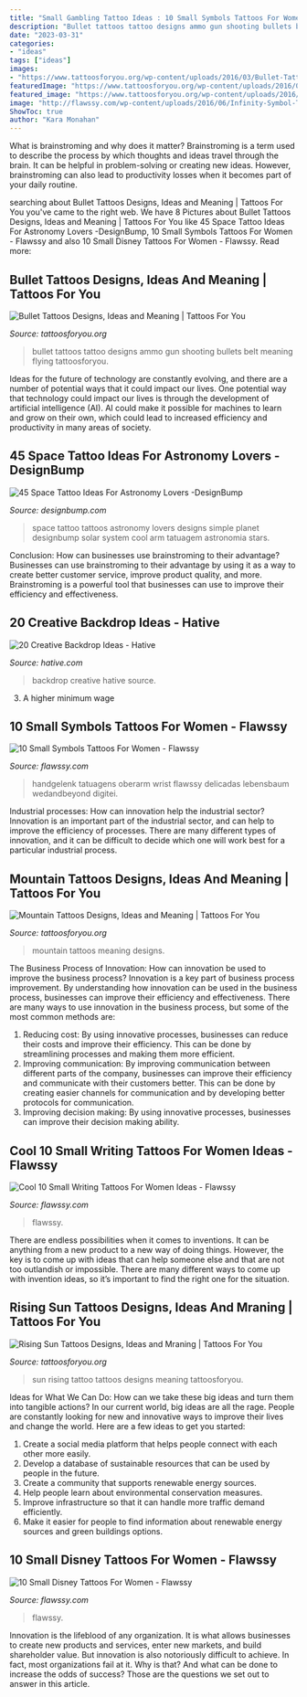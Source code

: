 ```yaml
---
title: "Small Gambling Tattoo Ideas : 10 Small Symbols Tattoos For Women"
description: "Bullet tattoos tattoo designs ammo gun shooting bullets belt meaning flying tattoosforyou"
date: "2023-03-31"
categories:
- "ideas"
tags: ["ideas"]
images:
- "https://www.tattoosforyou.org/wp-content/uploads/2016/03/Bullet-Tattoos-Images.jpg"
featuredImage: "https://www.tattoosforyou.org/wp-content/uploads/2016/05/Mountain-Tattoos.jpg"
featured_image: "https://www.tattoosforyou.org/wp-content/uploads/2016/03/Bullet-Tattoos-Images.jpg"
image: "http://flawssy.com/wp-content/uploads/2016/06/Infinity-Symbol-Tattoo.jpg"
ShowToc: true
author: "Kara Monahan"
---
```



What is brainstroming and why does it matter?
Brainstroming is a term used to describe the process by which thoughts and ideas travel through the brain. It can be helpful in problem-solving or creating new ideas. However, brainstroming can also lead to productivity losses when it becomes part of your daily routine.

	

		
searching about Bullet Tattoos Designs, Ideas and Meaning | Tattoos For You you've came to the right web. We have 8 Pictures about Bullet Tattoos Designs, Ideas and Meaning | Tattoos For You like 45 Space Tattoo Ideas For Astronomy Lovers -DesignBump, 10 Small Symbols Tattoos For Women - Flawssy and also 10 Small Disney Tattoos For Women - Flawssy. Read more:
		
    
## Bullet Tattoos Designs, Ideas And Meaning | Tattoos For You

<img loading=lazy src="https://www.tattoosforyou.org/wp-content/uploads/2016/03/Bullet-Tattoos-Images.jpg" onerror="this.onerror=null;this.src='https://tse1.mm.bing.net/th?id=OIP.e7uGnuqLUI2OKpKT9i9bKgAAAA&amp;pid=15.1';" alt="Bullet Tattoos Designs, Ideas and Meaning | Tattoos For You">

_Source: tattoosforyou.org_

>bullet tattoos tattoo designs ammo gun shooting bullets belt meaning flying tattoosforyou. 

	

Ideas for the future of technology are constantly evolving, and there are a number of potential ways that it could impact our lives. One potential way that technology could impact our lives is through the development of artificial intelligence (AI). AI could make it possible for machines to learn and grow on their own, which could lead to increased efficiency and productivity in many areas of society.

    
## 45 Space Tattoo Ideas For Astronomy Lovers -DesignBump

<img loading=lazy src="http://designbump.com/wp-content/uploads/2014/12/space-star-tattoos-13.jpg" onerror="this.onerror=null;this.src='https://tse4.mm.bing.net/th?id=OIP.il5TJf9rjzD8QUTxFJzZ5AHaNJ&amp;pid=15.1';" alt="45 Space Tattoo Ideas For Astronomy Lovers -DesignBump">

_Source: designbump.com_

>space tattoo tattoos astronomy lovers designs simple planet designbump solar system cool arm tatuagem astronomia stars. 

	

Conclusion: How can businesses use brainstroming to their advantage?
Businesses can use brainstroming to their advantage by using it as a way to create better customer service, improve product quality, and more. Brainstroming is a powerful tool that businesses can use to improve their efficiency and effectiveness.

    
## 20 Creative Backdrop Ideas - Hative

<img loading=lazy src="https://hative.com/wp-content/uploads/2014/12/backdrop-ideas/15-creative-backdrop-ideas.jpg" onerror="this.onerror=null;this.src='https://tse4.mm.bing.net/th?id=OIP.jwmRt-z7T6XjPxgeV9cKIgHaLH&amp;pid=15.1';" alt="20 Creative Backdrop Ideas - Hative">

_Source: hative.com_

>backdrop creative hative source. 

	

3. A higher minimum wage

    
## 10 Small Symbols Tattoos For Women - Flawssy

<img loading=lazy src="http://flawssy.com/wp-content/uploads/2016/06/Infinity-Symbol-Tattoo.jpg" onerror="this.onerror=null;this.src='https://tse3.mm.bing.net/th?id=OIP.OJdtLeukFUV_6xtDAJre0QHaE8&amp;pid=15.1';" alt="10 Small Symbols Tattoos For Women - Flawssy">

_Source: flawssy.com_

>handgelenk tatuagens oberarm wrist flawssy delicadas lebensbaum wedandbeyond digitei. 

	

Industrial processes: How can innovation help the industrial sector?
Innovation is an important part of the industrial sector, and can help to improve the efficiency of processes. There are many different types of innovation, and it can be difficult to decide which one will work best for a particular industrial process.

    
## Mountain Tattoos Designs, Ideas And Meaning | Tattoos For You

<img loading=lazy src="https://www.tattoosforyou.org/wp-content/uploads/2016/05/Mountain-Tattoos.jpg" onerror="this.onerror=null;this.src='https://tse2.mm.bing.net/th?id=OIP.cVexk71zmSXMzuauNEnTeQHaLH&amp;pid=15.1';" alt="Mountain Tattoos Designs, Ideas and Meaning | Tattoos For You">

_Source: tattoosforyou.org_

>mountain tattoos meaning designs. 

	

The Business Process of Innovation: How can innovation be used to improve the business process?
Innovation is a key part of business process improvement. By understanding how innovation can be used in the business process, businesses can improve their efficiency and effectiveness. There are many ways to use innovation in the business process, but some of the most common methods are: 
1) Reducing cost: By using innovative processes, businesses can reduce their costs and improve their efficiency. This can be done by streamlining processes and making them more efficient. 
2) Improving communication: By improving communication between different parts of the company, businesses can improve their efficiency and communicate with their customers better. This can be done by creating easier channels for communication and by developing better protocols for communication. 
3) Improving decision making: By using innovative processes, businesses can improve their decision making ability.

    
## Cool 10 Small Writing Tattoos For Women Ideas - Flawssy

<img loading=lazy src="https://www.flawssy.com/wp-content/uploads/2016/06/Think-Positive-Tattoo.jpg" onerror="this.onerror=null;this.src='https://tse1.mm.bing.net/th?id=OIP.-JCBSScDcib5Pj9yvPhK7gHaJ4&amp;pid=15.1';" alt="Cool 10 Small Writing Tattoos For Women Ideas - Flawssy">

_Source: flawssy.com_

>flawssy. 

	

There are endless possibilities when it comes to inventions. It can be anything from a new product to a new way of doing things. However, the key is to come up with ideas that can help someone else and that are not too outlandish or impossible. There are many different ways to come up with invention ideas, so it’s important to find the right one for the situation.

    
## Rising Sun Tattoos Designs, Ideas And Mraning | Tattoos For You

<img loading=lazy src="https://www.tattoosforyou.org/wp-content/uploads/2016/03/Rising-Sun-Tattoo-Images.jpg" onerror="this.onerror=null;this.src='https://tse2.mm.bing.net/th?id=OIP.bYaVkymKye83oVvQLFRJkAHaNr&amp;pid=15.1';" alt="Rising Sun Tattoos Designs, Ideas and Mraning | Tattoos For You">

_Source: tattoosforyou.org_

>sun rising tattoo tattoos designs meaning tattoosforyou. 

	

Ideas for What We Can Do: How can we take these big ideas and turn them into tangible actions?
In our current world, big ideas are all the rage. People are constantly looking for new and innovative ways to improve their lives and change the world. Here are a few ideas to get you started: 
1. Create a social media platform that helps people connect with each other more easily. 
2. Develop a database of sustainable resources that can be used by people in the future. 
3. Create a community that supports renewable energy sources. 
4. Help people learn about environmental conservation measures. 
5. Improve infrastructure so that it can handle more traffic demand efficiently. 
6. Make it easier for people to find information about renewable energy sources and green buildings options.

    
## 10 Small Disney Tattoos For Women - Flawssy

<img loading=lazy src="https://flawssy.com/wp-content/uploads/2016/06/Small-Mickey-Mouse-Tattoo.jpg" onerror="this.onerror=null;this.src='https://tse1.mm.bing.net/th?id=OIP.fXSIR-4IzVItLnUrEB6JZgHaJ4&amp;pid=15.1';" alt="10 Small Disney Tattoos For Women - Flawssy">

_Source: flawssy.com_

>flawssy. 

	

Innovation is the lifeblood of any organization. It is what allows businesses to create new products and services, enter new markets, and build shareholder value. But innovation is also notoriously difficult to achieve. In fact, most organizations fail at it. Why is that? And what can be done to increase the odds of success? Those are the questions we set out to answer in this article.

